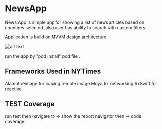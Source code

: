 # NewsApp


News App is simple app for showing  a list of news articles based on countires selected ,also user has ability to search with custom filters . 

Application is build on MVVM design architecture

![alt text](https://lh3.googleusercontent.com/proxy/j4WfKGBUVngnk4IB6gA2pg-pGOY9oDrZIth793-X7HlYff7oodHA-8bOK-bvcFesJDHKesobj_hgYBGM_oo8o-XTmzuKUliArrD5mRZHtByl8ubluv3HF0sAqty3o_9qwIPWQzYBdZHfAE6PUjoBTw7HT6OQ7r-7UvcHlTgUT2q0rh62MT0_65BUjza4qJDys1beHzj3xDDx4-QS1O_LBdg_EKXBQOgLfNBXUWz995_Tcb6I_kdeJKpuvyj-LLPK)

run the app by "pod install" pod file .



## Frameworks Used in NYTimes

Alamofireimage for loading remote image Moya for networking RxSwift for reactive


## TEST Coverage

run test then navigate to -> show the report navigator then -> code coverage











